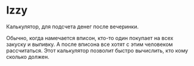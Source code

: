 # Izzy

Калькулятор, для подсчета денег после вечеринки.

Обычно, когда намечается вписон, кто-то один покупает на всех закуску и выпивку. А после вписона все хотят с этим человеком рассчитаться. Этот калькулятор позволит быстро вычислить, кто кому сколько должен.
